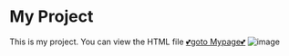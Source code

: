# My Project

This is my project. You can view the HTML file [💕goto Mypage💕](https://2anizirong.github.io/IAN-s-Page/)
![image](https://github.com/2anizirong/IAN-s-Page/assets/145183497/0abd904d-24d5-4e23-80ec-e4d4eed46935)
